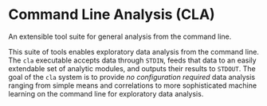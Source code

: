 Command Line Analysis (CLA)
===========================

An extensible tool suite for general analysis from the command line.

This suite of tools enables exploratory data analysis from the command
line.  The `cla` executable accepts data through `STDIN`, feeds that
data to an easily extendable set of analytic modules, and outputs
their results to `STDOUT`.  The goal of the `cla` system is to provide
*no configuration required* data analysis ranging from simple means
and correlations to more sophisticated machine learning on the command
line for exploratory data analysis.
